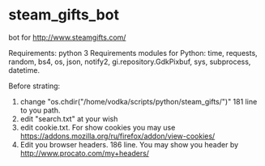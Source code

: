 # steam_gifts_bot
bot for http://www.steamgifts.com/

Requirements: python 3
Requirements modules for Python:
time, requests, random, bs4, os, json, notify2, gi.repository.GdkPixbuf, sys, subprocess, datetime.

Before strating:

1) change "os.chdir("/home/vodka/scripts/python/steam_gifts/")" 181 line to you path.
2) edit "search.txt" at your wish
3) edit cookie.txt. For show cookies you may use https://addons.mozilla.org/ru/firefox/addon/view-cookies/
4) Edit you browser headers. 186 line. You may show you header by http://www.procato.com/my+headers/
